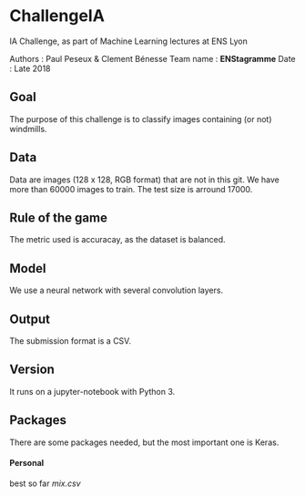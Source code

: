 # ChallengeIA
IA Challenge, as part of Machine Learning lectures at ENS Lyon


Authors : Paul Peseux & Clement Bénesse
Team name : **ENStagramme**
Date : Late 2018 

## Goal
The purpose of this challenge is to classify images containing (or not) windmills.

## Data
Data are images (128 x 128, RGB format) that are not in this git.
We have more than 60000 images to train.
The test size is arround 17000.


## Rule of the game
The metric used is accuracay, as the dataset is balanced.

## Model
We use a neural network with several convolution layers.

## Output
The submission format is a CSV.

## Version
It runs on a jupyter-notebook with Python 3.

## Packages
There are some packages needed, but the most important one is Keras. 


#### Personal
best so far _mix.csv_
